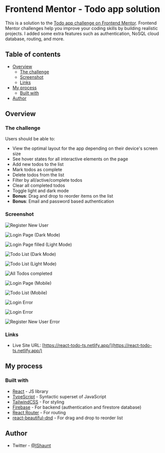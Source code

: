 # Frontend Mentor - Todo app solution

This is a solution to the [Todo app challenge on Frontend Mentor](https://www.frontendmentor.io/challenges/todo-app-Su1_KokOW). Frontend Mentor challenges help you improve your coding skills by building realistic projects. I added some extra features such as authentication, NoSQL cloud database, routing, and more.

## Table of contents

- [Overview](#overview)
  - [The challenge](#the-challenge)
  - [Screenshot](#screenshot)
  - [Links](#links)
- [My process](#my-process)
  - [Built with](#built-with)
- [Author](#author)

## Overview

### The challenge

Users should be able to:

- View the optimal layout for the app depending on their device's screen size
- See hover states for all interactive elements on the page
- Add new todos to the list
- Mark todos as complete
- Delete todos from the list
- Filter by all/active/complete todos
- Clear all completed todos
- Toggle light and dark mode
- **Bonus**: Drag and drop to reorder items on the list
- **Bonus**: Email and password based authentication

### Screenshot

![Register New User](./screenshots/register.png)

![Login Page (Dark Mode)](./screenshots/login-dark.png)

![Login Page filled (Light Mode)](./screenshots/login-filled-light.png)

![Todo List (Dark Mode)](./screenshots/todo-list-dark.png)

![Todo List (Light Mode)](./screenshots/todo-list-light.png)

![All Todos completed](./screenshots/empty-todo.png)

![Login Page (Mobile)](./screenshots/login-mobile.png)

![Todo List (Mobile)](./screenshots/todo-list-mobile.png)

![Login Error](./screenshots/login-error.png)

![Login Error](./screenshots/login-error-2.png)

![Register New User Error](./screenshots/register-error.png)

### Links

- Live Site URL: [https://react-todo-ts.netlify.app/](https://react-todo-ts.netlify.app/)

## My process

### Built with

- [React](https://reactjs.org/) - JS library
- [TypeScript](https://www.typescriptlang.org/) - Syntactic superset of JavaScript
- [TailwindCSS](https://tailwindcss.com/) - For styling
- [Firebase](https://firebase.google.com/) - For backend (authentication and firestore database)
- [React Router](https://reactrouter.com/) - For routing
- [react-beautiful-dnd](https://github.com/atlassian/react-beautiful-dnd) - For drag and drop to reorder list

## Author

- Twitter - [@IShaunt](https://twitter.com/IShaunt)
